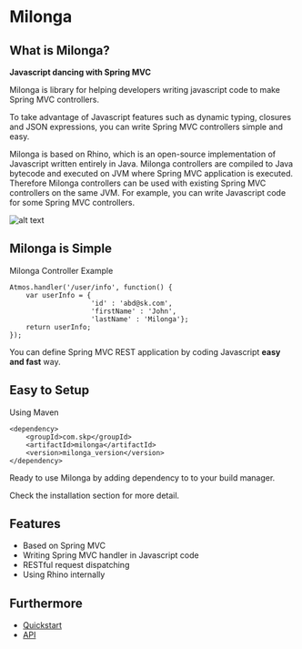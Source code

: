 Milonga 
=========

What is Milonga?
-----------------

**Javascript dancing with Spring MVC**

Milonga is library for helping developers writing javascript code to make Spring MVC controllers.

To take advantage of Javascript features such as dynamic typing, closures and JSON expressions, you can write Spring MVC controllers simple and easy.

Milonga is based on Rhino, which is an open-source implementation of Javascript written entirely in Java. Milonga controllers are compiled to Java bytecode and executed on JVM where Spring MVC application is executed. Therefore Milonga controllers can be used with existing Spring MVC controllers on the same JVM. For example, you can write Javascript code for some Spring MVC controllers.

![alt text](.wiki/images/simple_architecture.png "Milonga Overview")

Milonga is Simple
-----------------

Milonga Controller Example

	Atmos.handler('/user/info', function() {
		var userInfo = {
						'id' : 'abd@sk.com',
						'firstName' : 'John',
						'lastName' : 'Milonga'};
		return userInfo;
	});

You can define Spring MVC REST application by coding Javascript **easy and fast** way.

Easy to Setup
-------------

Using Maven
    	
	<dependency>
		<groupId>com.skp</groupId>
		<artifactId>milonga</artifactId>
		<version>milonga_version</version>
	</dependency>

Ready to use Milonga by adding dependency to to your build manager.

Check the installation section for more detail. 

Features
--------

* Based on Spring MVC
* Writing Spring MVC handler in Javascript code
* RESTful request dispatching
* Using Rhino internally

Furthermore
-----------

* [Quickstart](./wiki/Quickstart)
* [API](./wiki/API)
